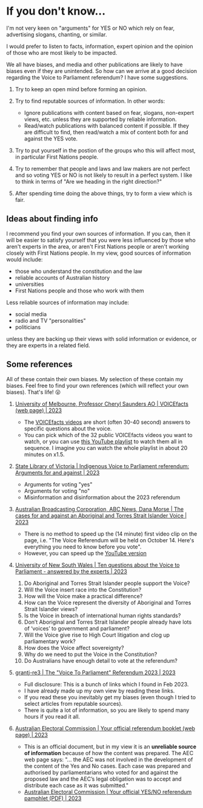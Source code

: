 # If you don't know...

I'm not very keen on "arguments" for YES or NO which rely on fear, advertising slogans, chanting, or similar.

I would prefer to listen to facts, information, expert opinion and the opinion of those who are most likely
to be impacted.

We all have biases, and media and other publications are likely to have biases even if they are unintended. So
how can we arrive at a good decision regarding the Voice to Parliament referendum? I have some suggestions.

1. Try to keep an open mind before forming an opinion.

1. Try to find reputable sources of information. In other words:
   - Ignore publications with content based on fear, slogans, non-expert views, etc. unless they are
     supported by reliable information.
   - Read/watch publications with balanced content if possible. If they are difficult to find, then
     read/watch a mix of content both for and against the YES vote.

1. Try to put yourself in the postion of the groups who this will affect most, in particular First Nations people.

1. Try to remember that people and laws and law makers are not perfect and so voting YES or NO is not likely
   to result in a perfect system. I like to think in terms of "Are we heading in the right direction?"

1. After spending time doing the above things, try to form a view which is fair.


## Ideas about finding info

I recommend you find your own sources of information. If you can, then it will be easier to satisfy
yourself that you were less influenced by those who aren't experts in the area, or aren't First Nations
people or aren't working closely with First Nations people. In my view, good sources of information
would include:

- those who understand the constitution and the law
- reliable accounts of Australian history
- universities
- First Nations people and those who work with them

Less reliable sources of information may include:
- social media
- radio and TV "personalities"
- politicians

unless they are backing up their views with solid information or evidence, or they are experts in
a related field.


## Some references

All of these contain their own biases. My selection of these contain my biases. Feel free to find your
own references (which will reflect your own biases). That's life! 😮

1. [University of Melbourne, Professor Cheryl Saunders AO | VOICEfacts (web page) | 2023](https://www.unimelb.edu.au/voice/voicefacts)
   - The [VOICEfacts videos](https://www.unimelb.edu.au/voice/voicefacts/voice-facts-1st-series/voicefacts-videos)
     are short (often 30-40 second) answers to specific questions about the voice.
   - You can pick which of the 32 public VOICEfacts videos you want to watch, or you can use
     [this YouTube playlist](https://www.youtube.com/playlist?list=PLhOObpoQndRmwcXPvddSgZWKBt4ewtBJF) to
     watch them all in sequence. I imagine you can watch the whole playlist in about 20 minutes on x1.5.

1. [State Library of Victoria | Indigenous Voice to Parliament referendum: Arguments for and against | 2023](https://guides.slv.vic.gov.au/voice/forandagainst)
   - Arguments for voting "yes"
   - Arguments for voting "no"
   - Misinformation and disinformation about the 2023 referendum

1. [Australian Broadcasting Corporation, ABC News, Dana Morse | The cases for and against an Aboriginal and Torres Strait Islander Voice | 2023](https://www.abc.net.au/news/2023-08-30/voice-to-parliament-yes-no-cases/102788518)
   - There is no method to speed up the (14 minute) first video clip on the page, i.e.
     "The Voice Referendum will be held on October 14. Here's everything you need to know before you vote".
   - However, you can speed up the [YouTube version](https://www.youtube.com/watch?v=RCnv3G0rDLo)

1. [University of New South Wales | Ten questions about the Voice to Parliament - answered by the experts | 2023](https://www.unsw.edu.au/news/2023/06/ten-questions-about-the-voice-to-parliament---answered-by-the-ex)
   1.  Do Aboriginal and Torres Strait Islander people support the Voice?
   2.  Will the Voice insert race into the Constitution?
   3.  How will the Voice make a practical difference?
   4.  How can the Voice represent the diversity of Aboriginal and Torres Strait Islander views?
   5.  Is the Voice in breach of international human rights standards?
   6.  Don’t Aboriginal and Torres Strait Islander people already have lots of ‘voices’ to government and parliament?
   7.  Will the Voice give rise to High Court litigation and clog up parliamentary work?
   8.  How does the Voice affect sovereignty?
   9.  Why do we need to put the Voice in the Constitution?
   10. Do Australians have enough detail to vote at the referendum?

1. [grantj-re3 | The "Voice To Parliament" Referendum 2023 | 2023](VoiceToParliamentReferendum.md)
   - Full disclosure: This is a bunch of links which I found in Feb 2023.
   - I have already made up my own view by reading these links.
   - If you read these you inevitably get my biases (even though I tried to select articles from reputable sources).
   - There is quite a lot of information, so you are likely to spend many hours if you read it all.

1. [Australian Electoral Commission | Your official referendum booklet (web page) | 2023](https://www.aec.gov.au/referendums/learn/your-official-referendum-booklet.html)
   - This is an official document, but in my view it is an **unreliable source of information** because of
     how the content was prepared. The AEC web page says:
     "... the AEC was not involved in the development of the content of the Yes and No cases. Each case was prepared and authorised by parliamentarians who voted for and against the proposed law and the AEC’s legal obligation was to accept and distribute each case as it was submitted."
   - [Australian Electoral Commission | Your official YES/NO referendum pamphlet (PDF) | 2023](https://www.aec.gov.au/referendums/files/pamphlet/your-official-yes-no-referendum-pamphlet.pdf)

